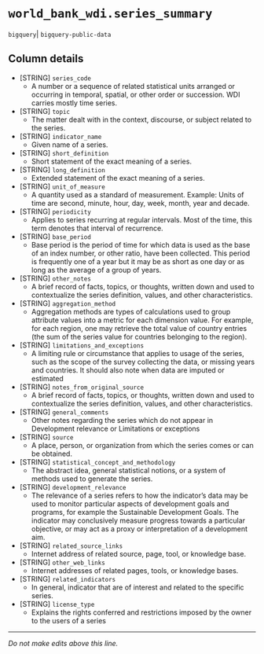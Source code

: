 # `world_bank_wdi.series_summary`
`bigquery`| `bigquery-public-data`

## Column details
* [STRING]    `series_code`
  - A number or a sequence of related statistical units arranged or occurring in temporal, spatial, or other order or succession. WDI carries mostly time series.
* [STRING]    `topic`
  - The matter dealt with in the context, discourse, or subject related to the series.
* [STRING]    `indicator_name`
  - Given name of a series.
* [STRING]    `short_definition`
  - Short statement of the exact meaning of a series.
* [STRING]    `long_definition`
  - Extended statement of the exact meaning of a series.
* [STRING]    `unit_of_measure`
  - A quantity used as a standard of measurement. Example: Units of time are second, minute, hour, day, week, month, year and decade.
* [STRING]    `periodicity`
  - Applies to series recurring at regular intervals. Most of the time, this term denotes that interval of recurrence.
* [STRING]    `base_period`
  - Base period is the period of time for which data is used as the base of an index number, or other ratio, have been collected. This period is frequently one of a year but it may be as short as one day or as long as the average of a group of years.
* [STRING]    `other_notes`
  - A brief record of facts, topics, or thoughts, written down and used to contextualize the series definition, values, and other characteristics.
* [STRING]    `aggregation_method`
  - Aggregation methods are types of calculations used to group attribute values into a metric for each dimension value. For example, for each region, one may retrieve the total value of country entries (the sum of the series value for countries belonging to the region).
* [STRING]    `limitations_and_exceptions`
  - A limiting rule or circumstance that applies to usage of the series, such as the scope of the survey collecting the data, or missing years and countries.  It should also note when data are imputed or estimated
* [STRING]    `notes_from_original_source`
  - A brief record of facts, topics, or thoughts, written down and used to contextualize the series definition, values, and other characteristics.
* [STRING]    `general_comments`
  - Other notes regarding the series which do not appear in Development relevance or Limitations or exceptions
* [STRING]    `source`
  - A place, person, or organization from which the series comes or can be obtained.
* [STRING]    `statistical_concept_and_methodology`
  - The abstract idea, general statistical notions, or a system of methods used to generate the series.
* [STRING]    `development_relevance`
  - The relevance of a series refers to how the indicator’s data may be used to monitor particular aspects of development goals and programs, for example the Sustainable Development Goals. The indicator may conclusively measure progress towards a particular objective, or may act as a proxy or interpretation of a development aim.
* [STRING]    `related_source_links`
  - Internet address of related source, page, tool, or knowledge base.
* [STRING]    `other_web_links`
  - Internet addresses of related pages, tools, or knowledge bases.
* [STRING]    `related_indicators`
  - In general, indicator that are of interest and related to the specific series.
* [STRING]    `license_type`
  - Explains the rights conferred and restrictions imposed by the owner to the users of a series

-------------------------------------------------------------------------------
*Do not make edits above this line.*
